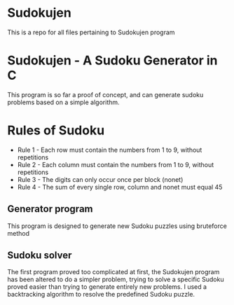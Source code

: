 # Sudokujen
This is a repo for all files pertaining to Sudokujen program


# Sudokujen - A Sudoku Generator in C
This program is so far a proof of concept, and can generate sudoku problems based on a simple algorithm.


# Rules of Sudoku
- Rule 1 - Each row must contain the numbers from 1 to 9, without repetitions
- Rule 2 - Each column must contain the numbers from 1 to 9, without repetitions
- Rule 3 - The digits can only occur once per block (nonet)
- Rule 4 - The sum of every single row, column and nonet must equal 45

## Generator program
This program is designed to generate new Sudoku puzzles using bruteforce method

## Sudoku solver
The first program proved too complicated at first, the Sudokujen program has been altered to do a simpler problem, trying to solve a specific Sudoku proved easier than trying to generate entirely new problems. I used a backtracking algorithm to resolve the predefined Sudoku puzzle.

